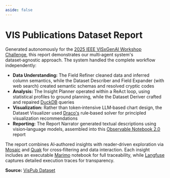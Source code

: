 ```yaml
---
aside: false
---
```


# VIS Publications Dataset Report

Generated autonomously for the [2025 IEEE VISxGenAI Workshop Challenge](https://visxgenai.github.io/), this report demonstrates our multi‑agent system's dataset‑agnostic approach. The system handled the complete workflow independently:

- **Data Understanding:** The Field Refiner cleaned data and inferred column semantics, while the Dataset Describer and Field Expander (with web search) created semantic schemas and resolved cryptic codes
- **Analysis:** The Insight Planner operated within a ReAct loop, using statistical profiles to ground planning, while the Dataset Deriver crafted and repaired [DuckDB](https://duckdb.org/) queries
- **Visualization:** Rather than token‑intensive LLM‑based chart design, the Dataset Visualizer used [Draco's](https://github.com/cmudig/draco2) rule‑based solver for principled visualization recommendations
- **Reporting:** The Report Narrator generated textual descriptions using vision‑language models, assembled into this [Observable Notebook 2.0](https://github.com/observablehq/notebook-kit) report

The report combines AI‑authored insights with reader‑driven exploration via [Mosaic](https://idl.uw.edu/mosaic/) and [Quak](https://github.com/manzt/quak) for cross‑filtering and data interaction. Each insight includes an executable [Marimo](https://marimo.io/) notebook for full traceability, while [Langfuse](https://langfuse.com/) captures detailed execution traces for transparency.

**Source:** [VisPub Dataset](https://raw.githubusercontent.com/visxgenai/challenge-2025/main/dataset.csv)

<ReportLink src="/reports/vispub-submission/index.html" />

<ReportIframe
  src="/reports/vispub-submission/index.html"
  height="1000px"
  title="VIS Publications Dataset Report" />

